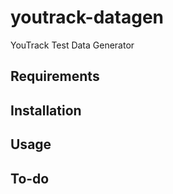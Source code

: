 # youtrack-datagen

YouTrack Test Data Generator

## Requirements


## Installation


## Usage


## To-do